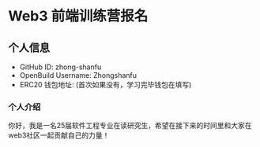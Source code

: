 # Web3 前端训练营报名

## 个人信息

* GitHub ID: zhong-shanfu
* OpenBuild Username: Zhongshanfu
* ERC20 钱包地址: (首次如果没有，学习完毕钱包在填写)

### 个人介绍
你好，我是一名25届软件工程专业在读研究生，希望在接下来的时间里和大家在web3社区一起贡献自己的力量！

